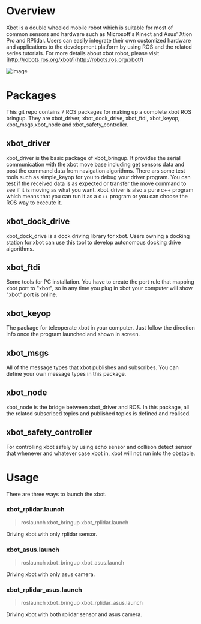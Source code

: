 # Overview
Xbot is a double wheeled mobile robot which is suitable for most of common sensors and hardware such as Microsoft's Kinect and Asus' Xtion Pro and RPlidar. Users can easily integrate their own customized hardware and applications to the development platform by using ROS and the related series tutorials. For more details about xbot robot, please visit [http://robots.ros.org/xbot/](http://robots.ros.org/xbot/)

![image](https://github.com/yowlings/xbot/blob/master/xbot.png)

# Packages
This git repo contains 7 ROS packages for making up a complete xbot ROS bringup. They are xbot_driver, xbot_dock_drive, xbot_ftdi, xbot_keyop, xbot_msgs,xbot_node and xbot_safety_controller.

## xbot_driver
xbot_driver is the basic package of xbot_bringup. It provides the serial communication with the xbot move base including get sensors data and post the command data from navigation algorithms. 
There ars some test tools such as simple_keyop for you to debug your driver program. You can test if the received data is as expected or transfer the move command to see if it is moving as what you want.
xbot_driver is also a pure c++ program which means that you can run it as a c++ program or you can choose the ROS way to execute it.

## xbot_dock_drive
xbot_dock_drive is a dock driving library for xbot. Users owning a docking station for xbot can use this tool to develop autonomous docking drive algorithms.

## xbot_ftdi
Some tools for PC installation. You have to create the port rule that mapping xbot port to "xbot", so in any time you plug in xbot your computer will show "xbot" port is online.

## xbot_keyop
The package for teleoperate xbot in your computer. Just follow the direction info once the program launched and shown in screen.

## xbot_msgs
All of the message types that xbot publishes and subscribes. You can define your own message types in this package.

## xbot_node
xbot_node is the bridge between xbot_driver and ROS. In this package, all the related subscribed topics and published topics is defined and realised. 

## xbot_safety_controller
For controlling xbot safely by using echo sensor and collison detect sensor that whenever and whatever case xbot in, xbot will not run into the obstacle.

# Usage
There are three ways to launch the xbot.
### xbot_rplidar.launch
>roslaunch xbot_bringup xbot_rplidar.launch

Driving xbot with only rplidar sensor.
### xbot_asus.launch
>roslaunch xbot_bringup xbot_asus.launch

Driving xbot with only asus camera.
### xbot_rplidar_asus.launch
>roslaunch xbot_bringup xbot_rplidar_asus.launch

Driving xbot with both rplidar sensor and asus camera.
